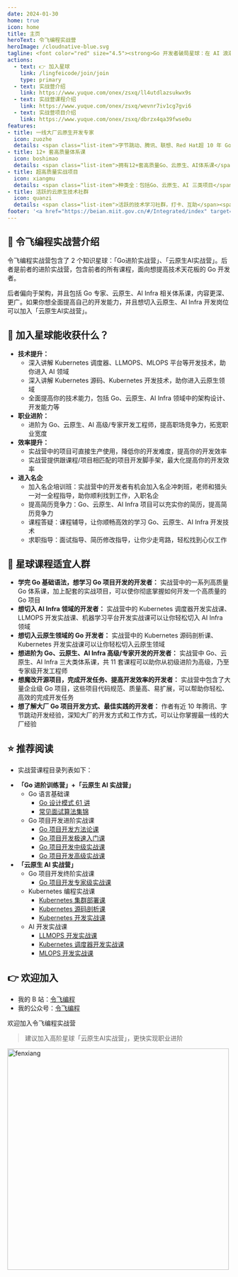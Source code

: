 ```yaml
---
date: 2024-01-30
home: true
icon: home
title: 主页
heroText: 令飞编程实战营
heroImage: /cloudnative-blue.svg
tagline: <font color="red" size="4.5"><strong>Go 开发者破局星球：在 AI 浪潮中打造不可替代的技术竞争力！</strong></font><br/><font color="gray" size="4" face="KaiTi">加入「Go>进阶实战营」，助你从零进阶为 Go 开发专家<br/>加入「云原生AI实战营」，学习高阶云原生 AI 技术，解锁百万年薪！</font>
actions:
  - text: 👉 加入星球
    link: /lingfeicode/join/join
    type: primary
  - text: 实战营介绍
    link: https://www.yuque.com/onex/zsxq/ll4utdlazsukwx9s
  - text: 实战营课程介绍
    link: https://www.yuque.com/onex/zsxq/wevnr7iv1cg7gvi6
  - text: 实战营项目介绍
    link: https://www.yuque.com/onex/zsxq/dbrzx4qa39fwse0u
features:
- title: 一线大厂云原生开发专家
  icon: zuozhe
  details: <span class="list-item">字节跳动、腾讯、联想、Red Hat超 10 年 Go、云原生开发经验</span><span class="list-item">多个国内外知名产品设计和开发经验</span><span class="list-item">3 本书作者，5 套网课的技术课程写作经验</span><span class="list-item">中国移动通信联合会专家级讲师</span><span class="list-item">2023 年机械工业出版社新锐作者</span>
- title: 12+ 套高质量体系课
  icon: boshimao
  details: <span class="list-item">拥有12+套高质量Go、云原生、AI体系课</span><span class="list-item">超 500 节课，350 万字的充足课程量</span><span class="list-item">每日一题（算法、Go、云原生面试题等）</span><span class="list-item">大量实战案例和源码</span><span class="list-item">不定期的直播分享</span><span class="list-item">体系课持续不断更新、优化</span><span class="list-item">星球内海量学习资料分享</span>
- title: 超高质量实战项目
  icon: xiangmu
  details: <span class="list-item">种类全：包括Go、云原生、AI 三类项目</span><span class="list-item">内容全：20 万行源码，囊括 Go 企业应用开发中绝大部分功能点</span><span class="list-item">质量高：项目代码规范、质量高、功能全、易扩展</span><span class="list-item">开发模式全：命令式+声明式编程范式等</span><span class="list-item">架构先进：简洁架构、Kubernetes 架构</span><span class="list-item">持续更新：项目功能、架构等持续更新</span>
- title: 活跃的云原生技术社群
  icon: quanzi
  details: <span class="list-item">活跃的技术学习社群，打卡、互助</span><span class="list-item">持续不断的、高质量云原生技术分享，及时解答学习过程中的疑问</span>
footer: '<a href="https://beian.miit.gov.cn/#/Integrated/index" target="_blank">备案号: 粤ICP备2024181276号</a >'
---
```


## :bookmark_tabs: 令飞编程实战营介绍

令飞编程实战营包含了 2 个知识星球：「Go进阶实战营」、「云原生AI实战营」。后者是前者的进阶实战营，包含前者的所有课程，面向想提高技术天花板的 Go 开发者。

后者偏向于架构，并且包括 Go 专家、云原生、AI Infra 相关体系课，内容更深、更广。如果你想全面提高自己的开发能力，并且想切入云原生、AI Infra 开发岗位可以加入「云原生AI实战营」。

## :gift: 加入星球能收获什么？
- **技术提升：**
  - 深入讲解 Kubernetes 调度器、LLMOPS、MLOPS 平台等开发技术，助你进入 AI 领域
  - 深入讲解 Kubernetes 源码、Kubernetes 开发技术，助你进入云原生领域
  - 全面提高你的技术能力，包括 Go、云原生、AI Infra 领域中的架构设计、开发能力等
- **职业进阶：**
  - 进阶为 Go、云原生、AI 高级/专家开发工程师，提高职场竞争力，拓宽职业宽度
- **效率提升：**
  - 实战营中的项目可直接生产使用，降低你的开发难度，提高你的开发效率
  - 实战营提供跟课程/项目相匹配的项目开发脚手架，最大化提高你的开发效率
- **进入名企**
  - 加入名企培训班：实战营中的开发者有机会加入名企冲刺班，老师和猎头一对一全程指导，助你顺利找到工作，入职名企
  - 提高简历竞争力：Go、云原生、AI Infra 项目可以充实你的简历，提高简历竞争力
  - 课程答疑：课程辅导，让你顺畅高效的学习 Go、云原生、AI Infra 开发技术
  - 求职指导：面试指导、简历修改指导，让你少走弯路，轻松找到心仪工作

## :couple: 星球课程适宜人群
- **学完 Go 基础语法，想学习 Go 项目开发的开发者：**
  实战营中的一系列高质量 Go 体系课，加上配套的实战项目，可以使你彻底掌握如何开发一个高质量的 Go 项目
- **想切入 AI Infra 领域的开发者：**
  实战营中的 Kubernetes 调度器开发实战课、LLMOPS 开发实战课、机器学习平台开发实战课可以让你轻松切入 AI Infra 领域
- **想切入云原生领域的 Go 开发者：**
  实战营中的 Kubernetes 源码剖析课、Kubernetes 开发实战课可以让你轻松切入云原生领域
- **想进阶为 Go、云原生、AI Infra 高级/专家开发的开发者：**
  实战营中 Go、云原生、AI Infra 三大类体系课，共 11 套课程可以助你从初级进阶为高级，乃至专家级开发工程师
- **想魔改开源项目，完成开发任务、提高开发效率的开发者：**
  实战营中包含了大量企业级 Go 项目，这些项目代码规范、质量高、易扩展，可以帮助你轻松、高效的完成开发任务
- **想了解大厂 Go 项目开发方式、最佳实践的开发者：**
  作者有近 10 年腾讯、字节跳动开发经验，深知大厂的开发方式和工作方式，可以让你掌握最一线的大厂经验

## :star: 推荐阅读 

- 实战营课程目录列表如下：
+ **「Go 进阶训练营」+「云原生 AI 实战营」**
  - Go 语言基础课
    - [Go 设计模式 61 讲](https://www.yuque.com/onex/zsxq/gwgk5rhl5coycax0#BXkG)
    - [常见面试算法集锦](https://www.yuque.com/onex/zsxq/gwgk5rhl5coycax0#5Sku)
  - Go 项目开发进阶实战课
    - [Go 项目开发方法论课](https://www.yuque.com/onex/zsxq/gwgk5rhl5coycax0#bkwx)
    - [Go 项目开发极速入门课](https://www.yuque.com/onex/zsxq/gwgk5rhl5coycax0#Pob3)
    - [Go 项目开发中级实战课](https://www.yuque.com/onex/zsxq/gwgk5rhl5coycax0#7tYG)
    - [Go 项目开发高级实战课](https://www.yuque.com/onex/zsxq/gwgk5rhl5coycax0#tCdy)
+ **「云原生 AI 实战营」**
  - Go 项目开发终阶实战课
    - [Go 项目开发专家级实战课](https://www.yuque.com/onex/zsxq/gwgk5rhl5coycax0#nWfi)
  - Kubernetes 编程实战课
    - [Kubernetes 集群部署课](https://www.yuque.com/onex/zsxq/gwgk5rhl5coycax0#ODFg)
    - [Kubernetes 源码剖析课](https://www.yuque.com/onex/zsxq/gwgk5rhl5coycax0#TEhx)
    - [Kubernetes 开发实战课](https://www.yuque.com/onex/zsxq/gwgk5rhl5coycax0#GYrv)
  - AI 开发实战课
    - [LLMOPS 开发实战课](https://www.yuque.com/onex/zsxq/gwgk5rhl5coycax0#mR1F)
    - [Kubernetes 调度器开发实战课](https://www.yuque.com/onex/zsxq/gwgk5rhl5coycax0#ITin)
    - [MLOPS 开发实战课](https://www.yuque.com/onex/zsxq/gwgk5rhl5coycax0#4xCu)

## :point_right: 欢迎加入

- 我的 B 站：[令飞编程](https://space.bilibili.com/3546695644220305)
- 我的公众号：[令飞编程](https://mp.weixin.qq.com/s/DR_9gcZuMqdZU-AFr9VVXw)

欢迎加入令飞编程实战营

> 建议加入高阶星球「云原生AI实战营」，更快实现职业进阶

<img src="/images/contact/令飞编程知识星球.png" alt="fenxiang" style="display: block;width:500px;height:auto;margin-left: 0;margin-right:auto;">
